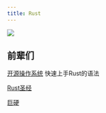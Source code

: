 ```yaml
---
title: Rust
---
```

![](https://www.freecodecamp.org/news/content/images/2021/01/dancing-ferris.gif)

## 前辈们

[开源操作系统](http://docs.os2edu.cn/) 快速上手Rust的语法

[Rust圣经](https://course.rs/about-book.html) 

[巨硬](https://learn.microsoft.com/zh-cn/) 



